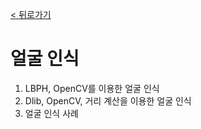 [< 뒤로가기](../../README.md)

# 얼굴 인식

1. LBPH, OpenCV를 이용한 얼굴 인식
2. Dlib, OpenCV, 거리 계산을 이용한 얼굴 인식
3. 얼굴 인식 사례